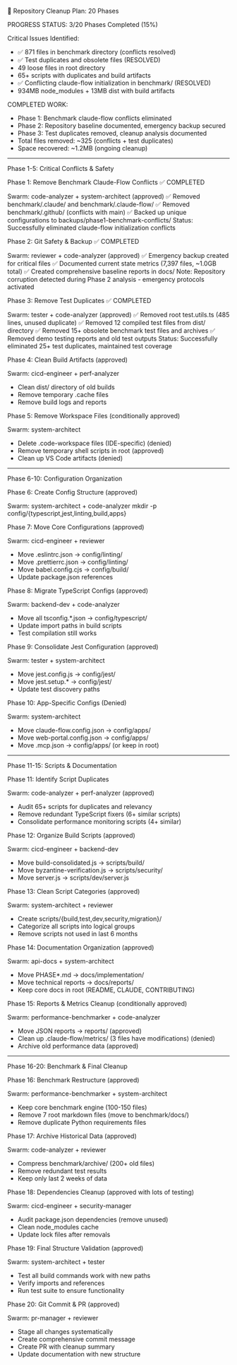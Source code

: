 🚀 Repository Cleanup Plan: 20 Phases

  PROGRESS STATUS: 3/20 Phases Completed (15%)

  Critical Issues Identified:

  - ✅ 871 files in benchmark directory (conflicts resolved)
  - ✅ Test duplicates and obsolete files (RESOLVED)
  - 49 loose files in root directory
  - 65+ scripts with duplicates and build artifacts
  - ✅ Conflicting claude-flow initialization in benchmark/ (RESOLVED)
  - 934MB node_modules + 13MB dist with build artifacts

  COMPLETED WORK:
  - Phase 1: Benchmark claude-flow conflicts eliminated
  - Phase 2: Repository baseline documented, emergency backup secured
  - Phase 3: Test duplicates removed, cleanup analysis documented
  - Total files removed: ~325 (conflicts + test duplicates)
  - Space recovered: ~1.2MB (ongoing cleanup)

  ---
  Phase 1-5: Critical Conflicts & Safety

  Phase 1: Remove Benchmark Claude-Flow Conflicts ✅ COMPLETED

  Swarm: code-analyzer + system-architect (approved)
  ✅ Removed benchmark/.claude/ and benchmark/.claude-flow/
  ✅ Removed benchmark/.github/ (conflicts with main)
  ✅ Backed up unique configurations to backups/phase1-benchmark-conflicts/
  Status: Successfully eliminated claude-flow initialization conflicts

  Phase 2: Git Safety & Backup ✅ COMPLETED

  Swarm: reviewer + code-analyzer (approved)
  ✅ Emergency backup created for critical files
  ✅ Documented current state metrics (7,397 files, ~1.0GB total)
  ✅ Created comprehensive baseline reports in docs/
  Note: Repository corruption detected during Phase 2 analysis - emergency protocols activated

  Phase 3: Remove Test Duplicates ✅ COMPLETED

  Swarm: tester + code-analyzer (approved)
  ✅ Removed root test.utils.ts (485 lines, unused duplicate)
  ✅ Removed 12 compiled test files from dist/ directory
  ✅ Removed 15+ obsolete benchmark test files and archives
  ✅ Removed demo testing reports and old test outputs
  Status: Successfully eliminated 25+ test duplicates, maintained test coverage

  Phase 4: Clean Build Artifacts (approved)

  Swarm: cicd-engineer + perf-analyzer
  - Clean dist/ directory of old builds
  - Remove temporary .cache files
  - Remove build logs and reports

  Phase 5: Remove Workspace Files (conditionally approved)

  Swarm: system-architect
  - Delete .code-workspace files (IDE-specific) (denied)
  - Remove temporary shell scripts in root (approved)
  - Clean up VS Code artifacts (denied)

  ---
  Phase 6-10: Configuration Organization

  Phase 6: Create Config Structure  (approved)

  Swarm: system-architect + code-analyzer
  mkdir -p config/{typescript,jest,linting,build,apps}

  Phase 7: Move Core Configurations  (approved)

  Swarm: cicd-engineer + reviewer
  - Move .eslintrc.json → config/linting/
  - Move .prettierrc.json → config/linting/
  - Move babel.config.cjs → config/build/
  - Update package.json references

  Phase 8: Migrate TypeScript Configs  (approved)

  Swarm: backend-dev + code-analyzer
  - Move all tsconfig.*.json → config/typescript/
  - Update import paths in build scripts
  - Test compilation still works

  Phase 9: Consolidate Jest Configuration  (approved)

  Swarm: tester + system-architect
  - Move jest.config.js → config/jest/
  - Move jest.setup.* → config/jest/
  - Update test discovery paths

  Phase 10: App-Specific Configs (Denied)

  Swarm: system-architect
  - Move claude-flow.config.json → config/apps/
  - Move web-portal.config.json → config/apps/
  - Move .mcp.json → config/apps/ (or keep in root)

  ---
  Phase 11-15: Scripts & Documentation

  Phase 11: Identify Script Duplicates

  Swarm: code-analyzer + perf-analyzer  (approved)
  - Audit 65+ scripts for duplicates and relevancy
  - Remove redundant TypeScript fixers (6+ similar scripts)
  - Consolidate performance monitoring scripts (4+ similar)

  Phase 12: Organize Build Scripts  (approved)

  Swarm: cicd-engineer + backend-dev
  - Move build-consolidated.js → scripts/build/
  - Move byzantine-verification.js → scripts/security/
  - Move server.js → scripts/dev/server.js

  Phase 13: Clean Script Categories  (approved)

  Swarm: system-architect + reviewer
  - Create scripts/{build,test,dev,security,migration}/
  - Categorize all scripts into logical groups
  - Remove scripts not used in last 6 months

  Phase 14: Documentation Organization  (approved)

  Swarm: api-docs + system-architect
  - Move PHASE*.md → docs/implementation/
  - Move technical reports → docs/reports/
  - Keep core docs in root (README, CLAUDE, CONTRIBUTING)

  Phase 15: Reports & Metrics Cleanup (conditionally approved)

  Swarm: performance-benchmarker + code-analyzer
  - Move JSON reports → reports/  (approved)
  - Clean up .claude-flow/metrics/ (3 files have modifications) (denied)
  - Archive old performance data  (approved)

  ---
  Phase 16-20: Benchmark & Final Cleanup

  Phase 16: Benchmark Restructure  (approved)

  Swarm: performance-benchmarker + system-architect
  - Keep core benchmark engine (100-150 files)
  - Remove 7 root markdown files (move to benchmark/docs/)
  - Remove duplicate Python requirements files

  Phase 17: Archive Historical Data  (approved)

  Swarm: code-analyzer + reviewer
  - Compress benchmark/archive/ (200+ old files)
  - Remove redundant test results
  - Keep only last 2 weeks of data

  Phase 18: Dependencies Cleanup  (approved with lots of testing)

  Swarm: cicd-engineer + security-manager
  - Audit package.json dependencies (remove unused)
  - Clean node_modules cache
  - Update lock files after removals

  Phase 19: Final Structure Validation  (approved)

  Swarm: system-architect + tester
  - Test all build commands work with new paths
  - Verify imports and references
  - Run test suite to ensure functionality

  Phase 20: Git Commit & PR  (approved)

  Swarm: pr-manager + reviewer
  - Stage all changes systematically
  - Create comprehensive commit message
  - Create PR with cleanup summary
  - Update documentation with new structure